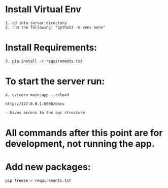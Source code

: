 # Install Virtual Env

    1. cd into server directory
    2. run the following: "python3 -m venv venv"

# Install Requirements:

    3. pip install -r requirements.txt

# To start the server run:

    4. uvicorn main:app --reload

    http://127.0.0.1:8000/docs

    - Gives access to the api structure

# All commands after this point are for development, not running the app.

# Add new packages:

    pip freeze > requirements.txt
